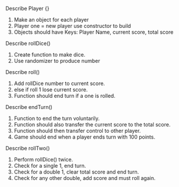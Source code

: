 Describe Player {}
1. Make an object for each player
2. Player one = new player use constructor to build
3. Objects should have Keys: Player Name, current score, total score

Describe rollDice()
1. Create function to make dice.
2. Use randomizer to produce number

Describe roll()
1. Add rollDice number to current score. 
2. else if roll 1 lose current score.
3. Function should end turn if a one is rolled.

Describe endTurn()
1. Function to end the turn voluntarily.
2. Function should also transfer the current score to the total score.
3. Function should then transfer control to other player.
4. Game should end when a player ends turn with 100 points.

Describe rollTwo()
1. Perform rollDice() twice.
2. Check for a single 1, end turn.
3. Check for a double 1, clear total score and end turn.
4. Check for any other double, add score and must roll again.